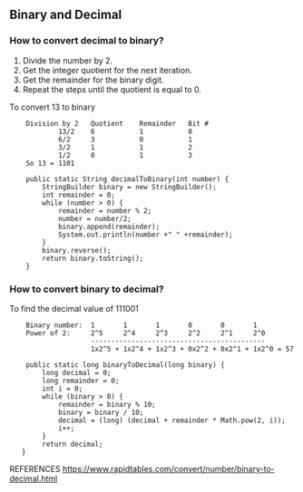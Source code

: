 ## Binary and Decimal

### How to convert decimal to binary?
1. Divide the number by 2.
2. Get the integer quotient for the next iteration.
3. Get the remainder for the binary digit.
4. Repeat the steps until the quotient is equal to 0.

To convert 13 to binary
```
    Division by 2 	Quotient 	Remainder 	Bit #
            13/2 	6 	        1 	        0
            6/2 	3 	        0 	        1
            3/2 	1 	        1 	        2
            1/2 	0 	        1 	        3
    So 13 = 1101
```

```
    public static String decimalToBinary(int number) {
        StringBuilder binary = new StringBuilder();
        int remainder = 0;
        while (number > 0) {
            remainder = number % 2;
            number = number/2;
            binary.append(remainder);
            System.out.println(number +" " +remainder);
        }
        binary.reverse();
        return binary.toString();
    }
```

### How to convert binary to decimal?
To find the decimal value of 111001
```
    Binary number: 	1 	    1 	    1 	    0 	    0 	    1
    Power of 2: 	2^5 	2^4 	2^3 	2^2 	2^1 	2^0
                    -------------------------------------------
                    1x2^5 + 1x2^4 + 1x2^3 + 0x2^2 + 0x2^1 + 1x2^0 = 57
```

```
    public static long binaryToDecimal(long binary) {
        long decimal = 0;
        long remainder = 0;
        int i = 0;
        while (binary > 0) {
            remainder = binary % 10;
            binary = binary / 10;
            decimal = (long) (decimal + remainder * Math.pow(2, i));
            i++;
        }
        return decimal;
   }
```


REFERENCES
https://www.rapidtables.com/convert/number/binary-to-decimal.html
